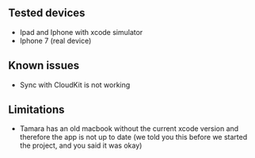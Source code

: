 ## Tested devices
- Ipad and Iphone with xcode simulator
- Iphone 7 (real device)

## Known issues
- Sync with CloudKit is not working

## Limitations
- Tamara has an old macbook without the current xcode version and therefore the app is not up to date
(we told you this before we started the project, and you said it was okay)
